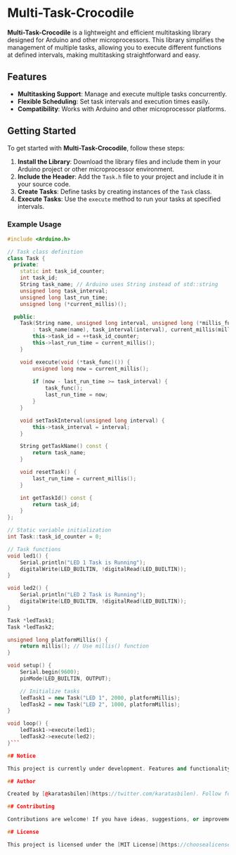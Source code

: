 # Multi-Task-Crocodile

**Multi-Task-Crocodile** is a lightweight and efficient multitasking library designed for Arduino and other microprocessors. This library simplifies the management of multiple tasks, allowing you to execute different functions at defined intervals, making multitasking straightforward and easy.

## Features

- **Multitasking Support**: Manage and execute multiple tasks concurrently.
- **Flexible Scheduling**: Set task intervals and execution times easily.
- **Compatibility**: Works with Arduino and other microprocessor platforms.

## Getting Started

To get started with **Multi-Task-Crocodile**, follow these steps:

1. **Install the Library**: Download the library files and include them in your Arduino project or other microprocessor environment.
2. **Include the Header**: Add the `Task.h` file to your project and include it in your source code.
3. **Create Tasks**: Define tasks by creating instances of the `Task` class.
4. **Execute Tasks**: Use the `execute` method to run your tasks at specified intervals.

### Example Usage

```cpp
#include <Arduino.h>

// Task class definition
class Task {
  private:
    static int task_id_counter;
    int task_id;
    String task_name; // Arduino uses String instead of std::string
    unsigned long task_interval;
    unsigned long last_run_time;
    unsigned long (*current_millis)();

  public:
    Task(String name, unsigned long interval, unsigned long (*millis_func)()) 
        : task_name(name), task_interval(interval), current_millis(millis_func) {
        this->task_id = ++task_id_counter;
        this->last_run_time = current_millis();
    }

    void execute(void (*task_func)()) {
        unsigned long now = current_millis();
        
        if (now - last_run_time >= task_interval) {
            task_func();
            last_run_time = now;
        }
    }

    void setTaskInterval(unsigned long interval) {
        this->task_interval = interval;
    }

    String getTaskName() const {
        return task_name;
    }

    void resetTask() {
        last_run_time = current_millis();
    }

    int getTaskId() const {
        return task_id;
    }
};

// Static variable initialization
int Task::task_id_counter = 0;

// Task functions
void led1() {
    Serial.println("LED 1 Task is Running");
    digitalWrite(LED_BUILTIN, !digitalRead(LED_BUILTIN));
}

void led2() {
    Serial.println("LED 2 Task is Running");
    digitalWrite(LED_BUILTIN, !digitalRead(LED_BUILTIN));
}

Task *ledTask1;
Task *ledTask2;

unsigned long platformMillis() {
    return millis(); // Use millis() function
}

void setup() {
    Serial.begin(9600);
    pinMode(LED_BUILTIN, OUTPUT);

    // Initialize tasks
    ledTask1 = new Task("LED 1", 2000, platformMillis);
    ledTask2 = new Task("LED 2", 1000, platformMillis);
}

void loop() {
    ledTask1->execute(led1);
    ledTask2->execute(led2);
}```

## Notice

This project is currently under development. Features and functionality are subject to change. Check back for updates and new releases.

## Author

Created by [@karatasbilen](https://twitter.com/karatasbilen). Follow for updates and more projects!

## Contributing

Contributions are welcome! If you have ideas, suggestions, or improvements, feel free to submit a pull request or open an issue.

## License

This project is licensed under the [MIT License](https://choosealicense.com/licenses/mit/). See the LICENSE file for more details.

